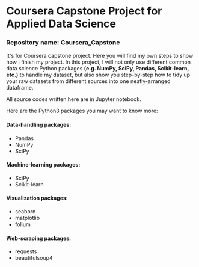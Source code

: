 # Coursera Capstone Project for Applied Data Science
### Repository name: Coursera_Capstone
It's for Coursera capstone project. Here you will find my own steps to show how I finish my project. In this project, I will not only use different common data science Python packages **(e.g. NumPy, SciPy, Pandas, Scikit-learn, etc.)** to handle my dataset, but also show you step-by-step how to tidy up your raw datasets from different sources into one neatly-arranged dataframe.

All source codes written here are in Jupyter notebook.

Here are the Python3 packages you may want to know more:
#### Data-handling packages:
- Pandas
- NumPy
- SciPy
#### Machine-learning packages:
- SciPy
- Scikit-learn
#### Visualization packages:
- seaborn
- matplotlib
- folium
#### Web-scraping packages:
- requests
- beautifulsoup4

